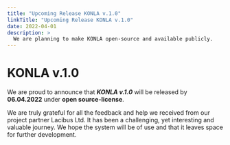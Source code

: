 ```yaml
---
title: "Upcoming Release KONLA v.1.0"
linkTitle: "Upcoming Release KONLA v.1.0"
date: 2022-04-01
description: >
  We are planning to make KONLA open-source and available publicly.
---
```

# KONLA v.1.0
We are proud to announce that ***KONLA v.1.0*** will be released by **06.04.2022** under **open source-license**. 

We are truly grateful for all the feedback and help we received from our project partner Lacibus Ltd. It has been a challenging, yet interesting and valuable journey. We hope the system will be of use and that it leaves space for further development.
